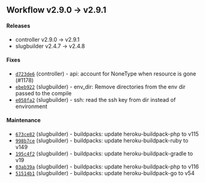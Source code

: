 ## Workflow v2.9.0 -> v2.9.1

#### Releases

- controller v2.9.0 -> v2.9.1
- slugbuilder v2.4.7 -> v2.4.8

#### Fixes

- [`d723de6`](https://github.com/deis/controller/commit/d723de618d0a420cfba3c5be7e3d53c17aa9a404) (controller) - api: account for NoneType when resource is gone (#1178)
- [`ebeb922`](https://github.com/deis/slugbuilder/commit/ebeb9223919a9725f570cc26534e525c6e2d0e13) (slugbuilder) - env_dir: Remove directories from the env dir passed to the compile
- [`e058fa2`](https://github.com/deis/slugbuilder/commit/e058fa27b3f8c2e3bf9e20c06374ef4450f0a186) (slugbuilder) - ssh: read the ssh key from dir instead of environment

#### Maintenance

- [`673ce82`](https://github.com/deis/slugbuilder/commit/673ce822af983855a3a1565095838bfe0d5b4a08) (slugbuilder) - buildpacks: update heroku-buildpack-php to v115
- [`998b7ce`](https://github.com/deis/slugbuilder/commit/998b7ce2b043c8dfd8787027a33b2e336d37d050) (slugbuilder) - buildpacks: update heroku-buildpack-ruby to v149
- [`195c4f2`](https://github.com/deis/slugbuilder/commit/195c4f28c821048779e471a202f8d9d80d753ce7) (slugbuilder) - buildpacks: update heroku-buildpack-gradle to v19
- [`03ab39a`](https://github.com/deis/slugbuilder/commit/03ab39af4f7e7da944cd46ae2c8da35c28954ae5) (slugbuilder) - buildpacks: update heroku-buildpack-php to v116
- [`51514b1`](https://github.com/deis/slugbuilder/commit/51514b14259bfab0329b372213835bb8d6873451) (slugbuilder) - buildpacks: update heroku-buildpack-go to v54
